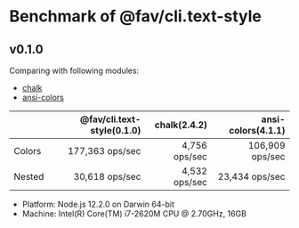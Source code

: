 # Benchmark of @fav/cli.text-style

## v0.1.0

Comparing with following modules:

* [chalk](https://www.npmjs.com/package/chalk)
* [ansi-colors](https://www.npmjs.com/package/ansi-colors)

|        | @fav/cli.text-style(0.1.0) | chalk(2.4.2)  | ansi-colors(4.1.1) |
|:-------|---------------------------:|--------------:|-------------------:|
| Colors |            177,363 ops/sec | 4,756 ops/sec |    106,909 ops/sec |
| Nested |             30,618 ops/sec | 4,532 ops/sec |     23,434 ops/sec |

- Platform: Node.js 12.2.0 on Darwin 64-bit
- Machine: Intel(R) Core(TM) i7-2620M CPU @ 2.70GHz, 16GB

